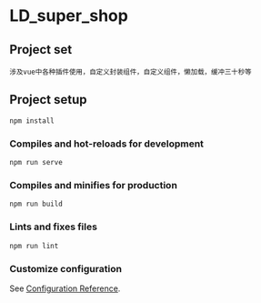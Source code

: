 # LD_super_shop



## Project set
```
涉及vue中各种插件使用，自定义封装组件，自定义组件，懒加载，缓冲三十秒等
```




## Project setup
```
npm install
```

### Compiles and hot-reloads for development
```
npm run serve
```

### Compiles and minifies for production
```
npm run build
```

### Lints and fixes files
```
npm run lint
```

### Customize configuration
See [Configuration Reference](https://cli.vuejs.org/config/).
